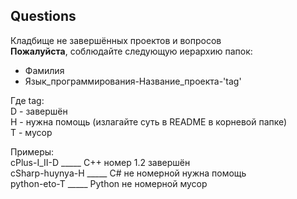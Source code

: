 ## Questions
Кладбище не завершённых проектов и вопросов  
**Пожалуйста**, соблюдайте следующую иерархию папок:  
* Фамилия
* Язык_программирования-Название_проекта-'tag'  
  
Где tag:  
D - завершён  
H - нужна помощь (излагайте суть в README в корневой папке)  
T - мусор  
  
Примеры:  
cPlus-I_II-D _____ C++ номер 1.2 завершён  
cSharp-huynya-H _____ C# не номерной нужна помощь  
python-eto-T _____ Python не номерной мусор
